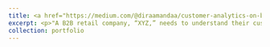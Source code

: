 ```yaml
---
title: <a href="https://medium.com/@diraamandaa/customer-analytics-on-b2b-retail-project-339f27bdf06d">"Customer Analytics on B2B Retail"</a>
excerpt: <p>"A B2B retail company, “XYZ,” needs to understand their customer for the past two quarters. I will answer business questions with SQL."</p>"<img src='https://assets-global.website-files.com/64830736e7f43d491d70ef30/64bfca46b1569eeda774403d_64a57f4512ee9430c0ea7cf8_64a2cf43ee15ed8228d585a0_Business_Model_Examples-Spotify.webp' width='500' height='300'>"
collection: portfolio
---
```


